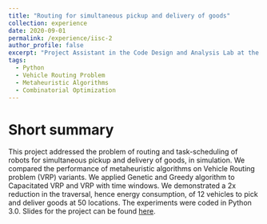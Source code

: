 ```yaml
---
title: "Routing for simultaneous pickup and delivery of goods"
collection: experience
date: 2020-09-01
permalink: /experience/iisc-2
author_profile: false
excerpt: "Project Assistant in the Code Design and Analysis Lab at the Indian Institute of Science, Nov 2017 – July 2018."
tags:
  - Python
  - Vehicle Routing Problem
  - Metaheuristic Algorithms
  - Combinatorial Optimization
---
```


Short summary
======
This project addressed the problem of routing and task-scheduling of robots for simultaneous pickup and delivery of goods, in simulation. We compared the performance of metaheuristic algorithms on Vehicle Routing problem (VRP) variants. We applied Genetic and Greedy algorithm to Capacitated VRP and VRP with time windows. We demonstrated a 2x reduction in the traversal, hence energy consumption, of 12 vehicles to pick and deliver goods at 50 locations. The experiments were coded in Python 3.0. Slides for the project can be found [here](https://prabhasak.github.io/files/Robot_indoor_routing_7.pdf).